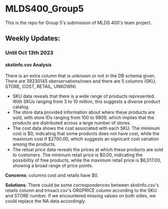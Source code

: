 # MLDS400_Group5
This is the repo for Group 5's submission of MLDS 400's team project.

## Weekly Updates:
### Until Oct 13th 2023



#### skstinfo.csv Analysis

There is an extra column that is unknown or not in the DB schema given. There are 39230145 oberservations/rows and there are 5 columns (SKU, STORE, COST, RETAIL, UNKOWN)

- SKU data reveals that there is a wide range of products represented. With SKUs ranging from 3 to 10 million, this suggests a diverse product catalog.
- The store data provided information about where these products are sold, with store IDs ranging from 100 to 9909, which implies that the products are distributed across a large number of stores.
- The cost data shows the cost associated with each SKU. The minimum cost is \$0, indicating that some products does not have cost, while the maximum cost if \$2700.00, which suggests an signicant cost variation among the products.
- The retual price data reveals the prices at which these products are sold to customers. The minimum retail price is \$0.00, indicating the possibility of free products, while the maximum retail price is \$6,017.00, showing a broad range of price points.

**Concerns**: columns cost and retails have \$0.

**Solutions**: There could be some correspondences between skstinfo.csv's retails column and trnsact.csv's ORGPRICE column according to the SKU and STORE number. If we encountered missing values on both sides, we could replace the NA data accordingly.
